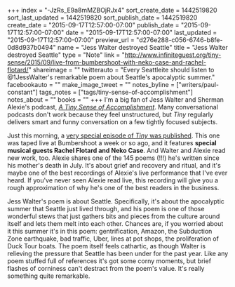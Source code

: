 +++
index = "-JzRs_E9a8mMZBOjRJx4"
sort_create_date = 1442519820
sort_last_updated = 1442519820
sort_publish_date = 1442519820
create_date = "2015-09-17T12:57:00-07:00"
publish_date = "2015-09-17T12:57:00-07:00"
date = "2015-09-17T12:57:00-07:00"
last_updated = "2015-09-17T12:57:00-07:00"
preview_url = "d276e288-c056-6746-b8fe-0d8d937b0494"
name = "Jess Walter destroyed Seattle"
title = "Jess Walter destroyed Seattle"
type = "Note"
link = "http://www.infiniteguest.org/tiny-sense/2015/09/live-from-bumbershoot-with-neko-case-and-rachel-flotard/"
shareimage = ""
twitterauto = "Every Seattleite should listen to @1JessWalter's remarkable poem about Seattle's apocalyptic summer."
facebookauto = ""
make_image_tweet = ""
notes_byline = ["writers/paul-constant"]
tags_notes = ["tags/tiny-sense-of-accomplishment"]
notes_about = ""
books = ""
+++
I'm a big fan of Jess Walter and Sherman Alexie's podcast, [*A Tiny Sense of Accomplishment*](http://www.infiniteguest.org/tiny-sense/). Many conversational podcasts don't work because they feel unstructured, but *Tiny* regularly delivers smart and funny conversation on a few tightly focused subjects. 

Just this morning, a [very special episode of *Tiny* was published](http://www.infiniteguest.org/tiny-sense/2015/09/live-from-bumbershoot-with-neko-case-and-rachel-flotard/). This one was taped live at Bumbershoot a week or so ago, and it features **special musical guests Rachel Flotard and Neko Case**. And Walter and Alexie read new work, too. Alexie shares one of the 145 poems (!!!) he's written since his mother's death in July. It's about grief and recovery and ritual, and it's maybe one of the best recordings of Alexie's live performance that I've ever heard. If you've never seen Alexie read live, this recording will give you a rough approximation of why he's one of the best readers in the business.

Jess Walter's poem is about Seattle. Specifically, it's about the apocalyptic summer that Seattle just lived through, and his poem is one of those wonderful stews that just gathers bits and pieces from the culture around itself and lets them melt into each other. Chances are, if you worried about it this summer it's in this poem: gentrification, Amazon, the Subduction Zone earthquake, bad traffic, Uber, lines at pot shops, the proliferation of Duck Tour boats. The poem itself feels cathartic, as though Walter is relieving the pressure that Seattle has been under for the past year. Like any poem stuffed full of references it's got some corny moments, but brief flashes of corniness can't destract from the poem's value. It's really something quite remarkable.